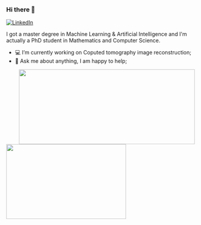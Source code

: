 ### Hi there 👋


[![LinkedIn](https://img.shields.io/badge/-LinkedIn-0077B5?style=for-the-badge&logo=LinkedIn&logoColor=white)](https://www.linkedin.com/in/ishak-ayad/)

I got a master degree in Machine Learning & Artificial Intelligence and I'm actually a PhD student in Mathematics and Computer Science.

- 💻 I’m currently working on Coputed tomography image reconstruction; 
- 💬 Ask me about anything, I am happy to help;


<p float="left">
  <img align="right" src ="https://github-readme-stats.vercel.app/api?username=AmineAgrane&show_icons=true&theme=onedark&show_icons=true&count_private=true" width="470" height="200">
  <img align="left" src ="https://github-readme-stats.vercel.app/api/top-langs/?username=AmineAgrane&layout=compact&hide_border=true&hide=jupyter%20notebook,html&langs_count=9&theme=onedark" width="320" height="200">
</p>
